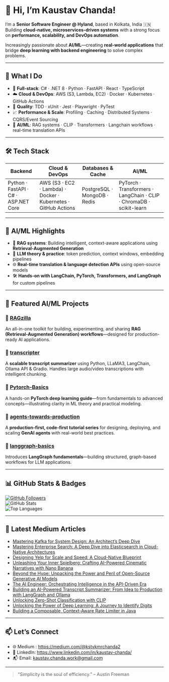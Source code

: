 # 👋 Hi, I’m Kaustav Chanda!  

I’m a **Senior Software Engineer @ Hyland**, based in Kolkata, India 🇮🇳  
Building **cloud-native, microservices-driven systems** with a strong focus on **performance, scalability, and DevOps automation**.  

Increasingly passionate about **AI/ML**—creating **real-world applications** that bridge **deep learning with backend engineering** to solve complex problems.  

---

## 💼 What I Do  

- 🔧 **Full-stack**: C# · .NET 8 · Python · FastAPI · React · TypeScript  
- ☁️ **Cloud & DevOps**: AWS (S3, Lambda, EC2) · Docker · Kubernetes · GitHub Actions  
- 🧪 **Quality**: TDD · xUnit · Jest · Playwright · PyTest  
- 📈 **Performance & Scale**: Profiling · Caching · Distributed Systems · CQRS/Event Sourcing  
- 🤖 **AI/ML**: RAG systems · CLIP · Transformers · Langchain workflows · real-time translation APIs  

---

## 🛠️ Tech Stack  

| Backend                            | Cloud & DevOps              | Databases & Cache           | AI/ML  
|------------------------------------|-----------------------------|-----------------------------|-----------------------------|  
| Python · FastAPI · C# · ASP.NET Core  | AWS (S3 · EC2 · Lambda) · Docker · Kubernetes · GitHub Actions | PostgreSQL · MongoDB · Redis  | PyTorch · Transformers · LangChain · CLIP · ChromaDB · scikit-learn  

---

## 🧠 AI/ML Highlights  
- 🤖 **RAG systems**: Building intelligent, context-aware applications using **Retrieval-Augmented Generation**
- 🧠 **LLM theory & practice**: token prediction, context windows, embedding pipelines  
- 🌐 **Real-time translation & language detection APIs** using open-source models  
- 🛠️ **Hands-on with LangChain, PyTorch, Transformers, and LangGraph** for custom pipelines  

---

## 📌 Featured AI/ML Projects  

### 🔹 [RAGzilla](https://github.com/kstv364/RAGzilla)  
An all-in-one toolkit for building, experimenting, and sharing **RAG (Retrieval-Augmented Generation) workflows**—designed for production-ready AI applications.  

### 🔹 [transcripter](https://github.com/kstv364/transcripter)  
A **scalable transcript summarizer** using Python, LLaMA3, LangChain, Ollama API & Gradio. Handles large audio/video transcriptions with intelligent chunking.  

### 🔹 [Pytorch-Basics](https://github.com/kstv364/Pytorch-Basics)  
A hands-on **PyTorch deep learning guide**—from fundamentals to advanced concepts—illustrating clarity in ML theory and practical modeling.  

### 🔹 [agents-towards-production](https://github.com/kstv364/agents-towards-production)  
A **production-first, code-first tutorial series** for designing, deploying, and scaling **GenAI agents** with real-world best practices.  

### 🔹 [langgraph-basics](https://github.com/kstv364/langgraph-basics)  
Introduces **LangGraph fundamentals**—building structured, graph-based workflows for LLM applications.  

---

## 📊 GitHub Stats & Badges  

[![GitHub Followers](https://img.shields.io/github/followers/kstv364?label=Followers&style=social)](https://github.com/kstv364?tab=followers)  
![GitHub Stats](https://github-readme-stats.vercel.app/api?username=kstv364&show_icons=true&count_private=true&theme=radical)  
![Top Languages](https://github-readme-stats.vercel.app/api/top-langs/?username=kstv364&layout=compact&theme=radical)  

---

## 📝 Latest Medium Articles
  
<!--START_SECTION:medium-->
- [Mastering Kafka for System Design: An Architect’s Deep Dive](https://medium.com/@kstvkmrchanda2/mastering-kafka-for-system-design-an-architects-deep-dive-d3829ab65a4b?source=rss-58d70665f776------2)
- [Mastering Enterprise Search: A Deep Dive into Elasticsearch in Cloud-Native Architectures](https://medium.com/@kstvkmrchanda2/mastering-enterprise-search-a-deep-dive-into-elasticsearch-in-cloud-native-architectures-431cd43f607c?source=rss-58d70665f776------2)
- [Designing Yelp for Scale and Speed: A Cloud-Native Blueprint](https://medium.com/@kstvkmrchanda2/designing-yelp-for-scale-and-speed-a-cloud-native-blueprint-c29449407ab1?source=rss-58d70665f776------2)
- [Unleashing Your Inner Spielberg: Crafting AI-Powered Cinematic Narratives with Nano Banana](https://medium.com/@kstvkmrchanda2/unleashing-your-inner-spielberg-crafting-ai-powered-cinematic-narratives-with-nano-banana-94cc6202c6a9?source=rss-58d70665f776------2)
- [Beyond the Hype: Unpacking the Power and Peril of Open-Source Generative AI Models](https://medium.com/@kstvkmrchanda2/beyond-the-hype-unpacking-the-power-and-peril-of-open-source-generative-ai-models-c2bc43d7d7cd?source=rss-58d70665f776------2)
- [The AI Engineer: Orchestrating Intelligence in the API-Driven Era](https://medium.com/@kstvkmrchanda2/the-ai-engineer-orchestrating-intelligence-in-the-api-driven-era-cac8c60fe417?source=rss-58d70665f776------2)
- [Building an AI-Powered Transcript Summarizer: From Idea to Production with LangGraph and Ollama](https://medium.com/@kstvkmrchanda2/building-an-ai-powered-transcript-summarizer-from-idea-to-production-with-langgraph-and-ollama-d7440bc1aab4?source=rss-58d70665f776------2)
- [Unlocking Zero-Shot Classification with CLIP](https://medium.com/@kstvkmrchanda2/unlocking-zero-shot-classification-with-clip-1ef4e79526c6?source=rss-58d70665f776------2)
- [Unlocking the Power of Deep Learning: A Journey to Identify Digits](https://medium.com/@kstvkmrchanda2/unlocking-the-power-of-deep-learning-a-journey-to-identify-digits-50b628f1c139?source=rss-58d70665f776------2)
- [Building a Composable, Context-Aware Rate Limiter in Java](https://medium.com/@kstvkmrchanda2/building-a-composable-context-aware-rate-limiter-in-java-681ed97cabed?source=rss-58d70665f776------2)
<!--END_SECTION:medium-->

---

## 📫 Let’s Connect

- 🌐 Medium : https://medium.com/@kstvkmrchanda2  
- 💼 LinkedIn: https://www.linkedin.com/in/kaustav-chanda/  
- 📬 Email: kaustav.chanda.work@gmail.com  

---

> “Simplicity is the soul of efficiency.” – Austin Freeman
